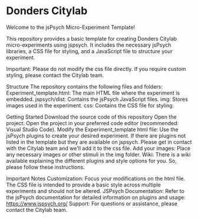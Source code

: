 # Donders Citylab

Welcome to the jsPsych Micro-Experiment Template!

This repository provides a basic template for creating Donders Citylab micro-experiments using jspsych. It includes the necessary jsPsych libraries, a CSS file for styling, and a JavaScript file to structure your experiment.

Important: Please do not modify the css file directly. If you require custom styling, please contact the Citylab team.

Structure
The repository contains the following files and folders:
Experiment_template.html: The main HTML file where the experiment is embedded.
jspsych/dist: Contains the jsPsych JavaScript files.
img: Stores images used in the experiment.
css: Contains the CSS file for styling.

Getting Started
Download the source code of this repository
Open the project: Open the project in your preferred code editor (recommended: Visual Studio Code).
Modify the Experiment_template html file: Use the jsPsych plugins to create your desired experiment. If there are plugins not listed in the template but they are available on jspsych. Please get in contact with the Citylab team and we'll add it to the css file.
Add your images: Place any necessary images or other stimuli in the img folder.
Wiki: There is a wiki available explaining the different plugins and style options for you. So, please follow these instructions.

Important Notes
Customization: Focus your modifications on the html file. The CSS file is intended to provide a basic style across multiple experiments and should not be altered.
JSPsych Documentation: Refer to the jsPsych documentation for detailed information on plugins and usage: https://www.jspsych.org/
Support: For questions or assistance, please contact the Citylab team.

